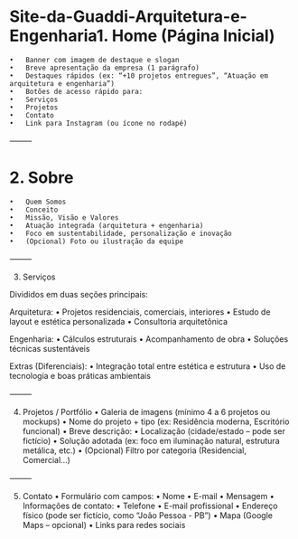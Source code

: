 # Site-da-Guaddi-Arquitetura-e-Engenharia1. Home (Página Inicial)
	•	Banner com imagem de destaque e slogan
	•	Breve apresentação da empresa (1 parágrafo)
	•	Destaques rápidos (ex: “+10 projetos entregues”, “Atuação em arquitetura e engenharia”)
	•	Botões de acesso rápido para:
	•	Serviços
	•	Projetos
	•	Contato
	•	Link para Instagram (ou ícone no rodapé)

⸻

# 2. Sobre
	•	Quem Somos
	•	Conceito 
	•	Missão, Visão e Valores
	•	Atuação integrada (arquitetura + engenharia)
	•	Foco em sustentabilidade, personalização e inovação
	•	(Opcional) Foto ou ilustração da equipe

⸻

3. Serviços

Divididos em duas seções principais:

Arquitetura:
	•	Projetos residenciais, comerciais, interiores
	•	Estudo de layout e estética personalizada
	•	Consultoria arquitetônica

Engenharia:
	•	Cálculos estruturais
	•	Acompanhamento de obra
	•	Soluções técnicas sustentáveis

Extras (Diferenciais):
	•	Integração total entre estética e estrutura
	•	Uso de tecnologia e boas práticas ambientais

⸻

4. Projetos / Portfólio
	•	Galeria de imagens (mínimo 4 a 6 projetos ou mockups)
	•	Nome do projeto + tipo (ex: Residência moderna, Escritório funcional)
	•	Breve descrição:
	•	Localização (cidade/estado – pode ser fictício)
	•	Solução adotada (ex: foco em iluminação natural, estrutura metálica, etc.)
	•	(Opcional) Filtro por categoria (Residencial, Comercial…)

⸻

5. Contato
	•	Formulário com campos:
	•	Nome
	•	E-mail
	•	Mensagem
	•	Informações de contato:
	•	Telefone
	•	E-mail profissional
	•	Endereço físico (pode ser fictício, como “João Pessoa - PB”)
	•	Mapa (Google Maps – opcional)
	•	Links para redes sociais
	

